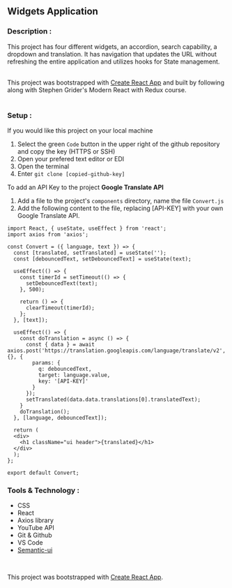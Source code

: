 ## Widgets Application

### Description :
This project has four different widgets, an accordion, search capability, a dropdown and translation. It has navigation that updates the URL without refreshing the entire application and utilizes hooks for State management.  
<br/>

This project was bootstrapped with [Create React App](https://github.com/facebook/create-react-app) and built by following along with Stephen Grider's Modern React with Redux course.  
<br/>  

### Setup :

If you would like this project on your local machine
1. Select the green `Code` button in the upper right of the github repository and copy the key (HTTPS or SSH)
2. Open your prefered text editor or EDI
3. Open the terminal
4. Enter `git clone [copied-github-key]`

To add an API Key to the project
**Google Translate API** 
1. Add a file to the project's `components` directory, name the file `Convert.js`
2. Add the following content to the file, replacing [API-KEY] with your own Google Translate API.
```
import React, { useState, useEffect } from 'react';
import axios from 'axios';

const Convert = ({ language, text }) => {
  const [translated, setTranslated] = useState('');
  const [debouncedText, setDebouncedText] = useState(text);

  useEffect(() => {
    const timerId = setTimeout(() => {
      setDebouncedText(text);
    }, 500);

    return () => {
      clearTimeout(timerId);
    };
  }, [text]);

  useEffect(() => {
    const doTranslation = async () => {
      const { data } = await axios.post('https://translation.googleapis.com/language/translate/v2', {}, {
        params: {
          q: debouncedText,
          target: language.value,
          key: '[API-KEY]'
        }
      });
      setTranslated(data.data.translations[0].translatedText);
    }
    doTranslation();
  }, [language, debouncedText]);

  return (
  <div>
    <h1 className="ui header">{translated}</h1>
  </div>
  );
};

export default Convert;
```


### Tools & Technology :
* CSS
* React
* Axios library
* YouTube API 
* Git & Github
* VS Code
* [Semantic-ui](https://semantic-ui.com/views/card.html)  
<br/>

This project was bootstrapped with [Create React App](https://github.com/facebook/create-react-app).

